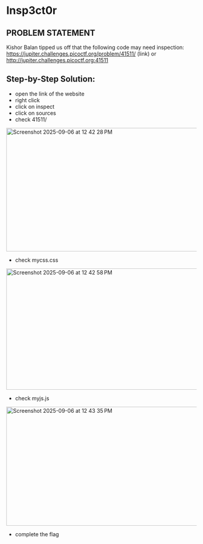 # Insp3ct0r


## PROBLEM STATEMENT 
Kishor Balan tipped us off that the following code may need inspection: https://jupiter.challenges.picoctf.org/problem/41511/ (link) or http://jupiter.challenges.picoctf.org:41511


## Step-by-Step Solution:
- open the link of the website
- right click
- click on inspect
- click on sources
- check 41511/
 <img width="1470" height="327" alt="Screenshot 2025-09-06 at 12 42 28 PM" src="https://github.com/user-attachments/assets/bec944ca-26f4-45fc-9f04-30c85f6d585c" />



- check mycss.css
<img width="1470" height="321" alt="Screenshot 2025-09-06 at 12 42 58 PM" src="https://github.com/user-attachments/assets/956d6ea0-c422-480a-9224-e97760a33219" />

- check myjs.js
<img width="1470" height="315" alt="Screenshot 2025-09-06 at 12 43 35 PM" src="https://github.com/user-attachments/assets/5cc3a0af-26c1-47d0-a4d4-f90ddf40ee9e" />

  
- complete the flag
